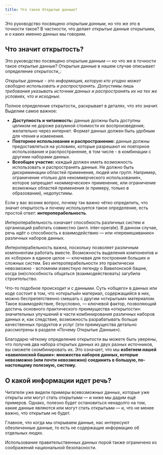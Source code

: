 ```yaml
---
title: Что такое Открытые данные?
---
```


Это руководство посвящено *открытым данным*, но что же это в точности такое? В частности, что делает *открытые* данные открытыми, и о каких именно данных мы говорим.

## Что значит открытость?

Это руководство посвящено открытым данным — но что же в точности такое *открытые* данные? Открытые данные в нашем случае описывает определение открытости\_:

*Открытые данные - это информация, которую кто угодно может свободно использовать и распространять. Допустимы лишь требования указывать источник данных и распространять их на тех же условиях, что и исходные.*

Полное определение открытости\_ раскрывает в деталях, что это значит. Выделим самое важное:

-   **Доступность и читаемость:** данные должны быть доступны целиком не дороже разумной стоимости их воспроизведения; желательно через интернет. Формат данных должен быть удобным для чтения и изменения.
-   **Повторное использование и распространение:** данные должны предоставляться на условиях, которые разрешают их повторное использование и распространение, в том числе - в комбинации с другими наборами данных.
-   **Всеобщее участие:** каждый должен иметь возможность использовать и распространять данные. Не должно быть дискриминации областей применения, людей или групп. Например, ограничение «только для некоммерческого использования», которое запрещает «коммерческое» применение, или ограничение возможных областей применения (к примеру, только в образовании), недопустимы.

Если у вас возник вопрос, почему так важно чётко определить, что значит открытость и почему используется такое определение, есть простой ответ: **интероперабельность**.

Интероперабельность означает способность различных систем и организаций работать совместно (англ. inter-operate). В данном случае, речь идёт о способность к взаимодействию — или «перемешиванию» различных наборов данных.

Интероперабельность важна, поскольку позволяет различным компонентам работать вместе. Возможность выделения компонентов и их «сборки» в единое целое — ключевая для построения больших и сложных систем. Без интероперабельности это практически невозможно - вспомним известную легенду о Вавилонской башне, когда (не)способность общаться (взаимодействовать) загубила строительство.

Что-то подобное происходит и с данными. Суть «общего» в данных или коде состоит в том, что «открытый» материал, содержащийся в них, можно беспрепятственно смешать с другим «открытым» материалом. Такое взаимодействие, безусловно, — ключевой фактор, позволяющий достичь основного практического преимущества «открытости»: значительных улучшений в части комбинирования различных наборов данных и, как следствие, возможность разрабатывать больше качественных продуктов и услуг (эти преимущества детально рассмотрены в разделе «Почему Открытые Данные»).

Благодарю чёткому определение открытости вы можете быть уверены, что получив два набора открытых данных из двух разных источников, вы сможете скомбинировать их. Это означает, что мы **избегнем нашей «вавилонской башни»: множества наборов данных, которые невозможно (или почти невозможно) соединить в большую, по-настоящему полезную, систему.**

## О какой информации идет речь?

Читатели уже видели примеры всевозможных данных, которые уже открыты или могут стать открытыми — и ниже мы дадим ещё примеров. Однако, полезно будет остановиться ненадолго на том, какие данные являются или могут стать открытыми — и, что не менее важно, что открытым не будет.

Главное, что когда мы открываем данные, нас интересуют обезличенные данные, то есть не содержащие информацию об отдельных людях.

Использование правительственных данных порой также ограничено из соображений национальной безопасности.